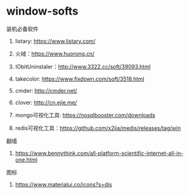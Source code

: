 # window-softs
装机必备软件

1. listary: https://www.listary.com/

2. 火绒：https://www.huorong.cn/

3. IObitUninstaler：http://www.3322.cc/soft/39093.html

4. takecolor: https://www.fixdown.com/soft/3518.html

5. cmder: http://cmder.net/

6. clover: http://cn.ejie.me/

7. mongo可视化工具: https://nosqlbooster.com/downloads

8. redis可视化工具：https://github.com/x2jia/medis/releases/tag/win

翻墙

1. https://www.bennythink.com/all-platform-scientific-internet-all-in-one.html

图标

1. https://www.materialui.co/icons?s=dis
